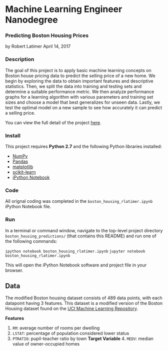 # Machine Learning Engineer Nanodegree
### Predicting Boston Housing Prices
by Robert Latimer
April 14, 2017

### Description

The goal of this project is to apply basic machine learning concepts on Boston house pricing data to predict the selling price of a new home. We begin by exploring the data to obtain important features and descriptive statistics. Then, we split the data into training and testing sets and determine a suitable performance metric. We then analyze performance graphs for a learning algorithm with various parameters and training set sizes and choose a model that best generalizes for unseen data. Lastly, we test the optimal model on a new sample to see how accurately it can predict a selling price.

You can view the full detail of the project [here](boston_housing_predictions/boston_housing_rlatimer.ipynb).

### Install

This project requires **Python 2.7** and the following Python libraries installed:

- [NumPy](http://www.numpy.org/)
- [Pandas](http://pandas.pydata.org)
- [matplotlib](http://matplotlib.org/)
- [scikit-learn](http://scikit-learn.org/stable/)
- [iPython Notebook](http://ipython.org/notebook.html)

### Code

All orignal coding was completed in the `boston_housing_rlatimer.ipynb` iPython Notebook file.

### Run

In a terminal or command window, navigate to the top-level project directory `boston_housing_predictions/` (that contains this README) and run one of the following commands:

```ipython notebook boston_housing_rlatimer.ipynb```
```jupyter notebook boston_housing_rlatimer.ipynb```

This will open the iPython Notebook software and project file in your browser.

## Data

The modified Boston housing dataset consists of 489 data points, with each datapoint having 3 features. This dataset is a modified version of the Boston Housing dataset found on the [UCI Machine Learning Repository](http://archive.ics.uci.edu/ml/index.php).

**Features**

1. `RM`: average number of rooms per dwelling
2. `LSTAT`: percentage of population considered lower status
3. `PTRATIO`: pupil-teacher ratio by town
**Target Variable** 4. `MEDV`: median value of owner-occupied homes
